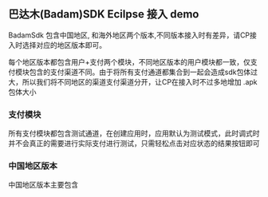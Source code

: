 ## 巴达木(Badam)SDK Ecilpse 接入 demo
BadamSdk 包含中国地区, 和海外地区两个版本,不同版本接入时有差异，请CP接入时选择对应的地区版本即可。


每个地区版本都包含用户+支付两个模块，不同地区版本的用户模块都一致，仅支付模块包含的支付渠道不同。由于将所有支付通道都集合到一起会造成sdk包体过大，所以我们将不同地区的渠道支付渠道分开，让CP在接入时不过多地增加 .apk 包体大小

### 支付模块
所有支付模块都包含测试通道，在创建应用时，应用默认为测试模式，此时调式时并不会真正的需要进行实际支付进行测试，只需轻松点击对应状态的结果按钮即可

### 中国地区版本
中国地区版本主要包含

